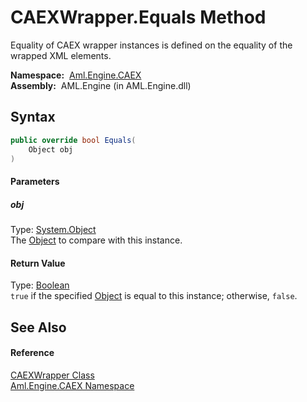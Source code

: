 CAEXWrapper.Equals Method
=========================
Equality of CAEX wrapper instances is defined on the equality of the wrapped XML elements.

  **Namespace:**  [Aml.Engine.CAEX][1]  
  **Assembly:**  AML.Engine (in AML.Engine.dll)

Syntax
------

```csharp
public override bool Equals(
	Object obj
)
```

#### Parameters

##### *obj*
Type: [System.Object][2]  
The [Object][2] to compare with this instance.

#### Return Value
Type: [Boolean][3]  
`true` if the specified [Object][2] is equal to this instance; otherwise, `false`. 

See Also
--------

#### Reference
[CAEXWrapper Class][4]  
[Aml.Engine.CAEX Namespace][1]  

[1]: ../README.md
[2]: https://docs.microsoft.com/dotnet/api/system.object
[3]: https://docs.microsoft.com/dotnet/api/system.boolean
[4]: README.md
[5]: https://www.automationml.org
[6]: ../../icons/logoShade.png